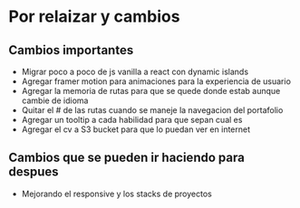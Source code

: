 # Por relaizar y cambios

## Cambios importantes

- Migrar poco a poco de js vanilla a react con dynamic islands
- Agregar framer motion para animaciones para la experiencia de usuario
- Agregar la memoria de rutas para que se quede donde estab aunque cambie de idioma
- Quitar el # de las rutas cuando se maneje la navegacion del portafolio
- Agregar un tooltip a cada habilidad para que sepan cual es
- Agregar el cv a S3 bucket para que lo puedan ver en internet

## Cambios que se pueden ir haciendo para despues

- Mejorando el responsive y los stacks de proyectos
